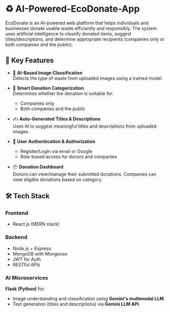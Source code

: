 # ♻️ AI-Powered-EcoDonate-App

EcoDonate is an AI-powered web platform that helps individuals and businesses donate usable waste efficiently and responsibly. The system uses artificial intelligence to classify donated items, suggest titles/descriptions, and determine appropriate recipients (companies only or both companies and the public).

## 🚀 Key Features

- 🌿 **AI-Based Image Classification**  
  Detects the type of waste from uploaded images using a trained model.

- 🧠 **Smart Donation Categorization**  
  Determines whether the donation is suitable for:
  - Companies only
  - Both companies and the public

- ✍️ **Auto-Generated Titles & Descriptions**  
  Uses AI to suggest meaningful titles and descriptions from uploaded images.

- 👥 **User Authentication & Authorization**  
  - Register/Login via email or Google
  - Role-based access for donors and companies

- 📦 **Donation Dashboard**  
  Donors can view/manage their submitted donations.
  Companies can view eligible donations based on category.

## 🛠️ Tech Stack

### Frontend
- React.js (MERN stack)

### Backend
- Node.js + Express
- MongoDB with Mongoose
- JWT for Auth
- RESTful APIs

### AI Microservices
**Flask (Python)** for:
  - Image understanding and classification using **Gemini's multimodal LLM**.
  - Text generation (titles and descriptions) via **Gemini LLM API**.


